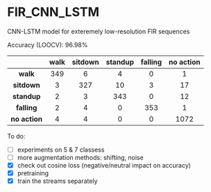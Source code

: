# FIR_CNN_LSTM
CNN-LSTM model for exteremely low-resolution FIR sequences 

Accuracy (LOOCV): 96.98%

|           | walk | sitdown | standup | falling | no action |
|:---------:|:----:|:-------:|:-------:|:-------:|:---------:|
|    **walk**   |  349 |    6    |    4    |    0    |      1    |
|   **sitdown** |   3  |   327   |    10   |    3    |     17    |
|  **standup**  |   2  |    3    |   343   |    0    |     12    |
|  **falling**  |   2  |    4    |    0    |   353   |     1     |
| **no action** |   4  |    4    |    0    |    0    |    1072   |


To do:

- [ ] experiments on 5 & 7 classess
- [ ] more augmentation methods: shifting, noise
- [x] check out cosine loss (negative/neutral impact on accuracy)
- [x] pretraining
- [x] train the streams separately
